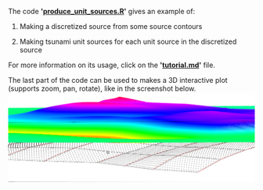 The code **'[produce_unit_sources.R](produce_unit_sources.R)'** gives an example of:

1) Making a discretized source from some source contours

2) Making tsunami unit sources for each unit source in the discretized source

For more information on its usage, click on the **'[tutorial.md](tutorial.md)'** file.

The last part of the code can be used to makes a 3D interactive plot (supports
zoom, pan, rotate), like in the screenshot below.  
![planview](ThreeD_plot.png?raw=true)


